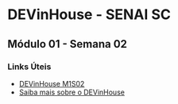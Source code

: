 # DEVinHouse - SENAI SC
## Módulo 01 - Semana 02

### Links Úteis
* [DEVinHouse M1S02]()
* [Saiba mais sobre o DEVinHouse](https://devinhouse.tech/)
